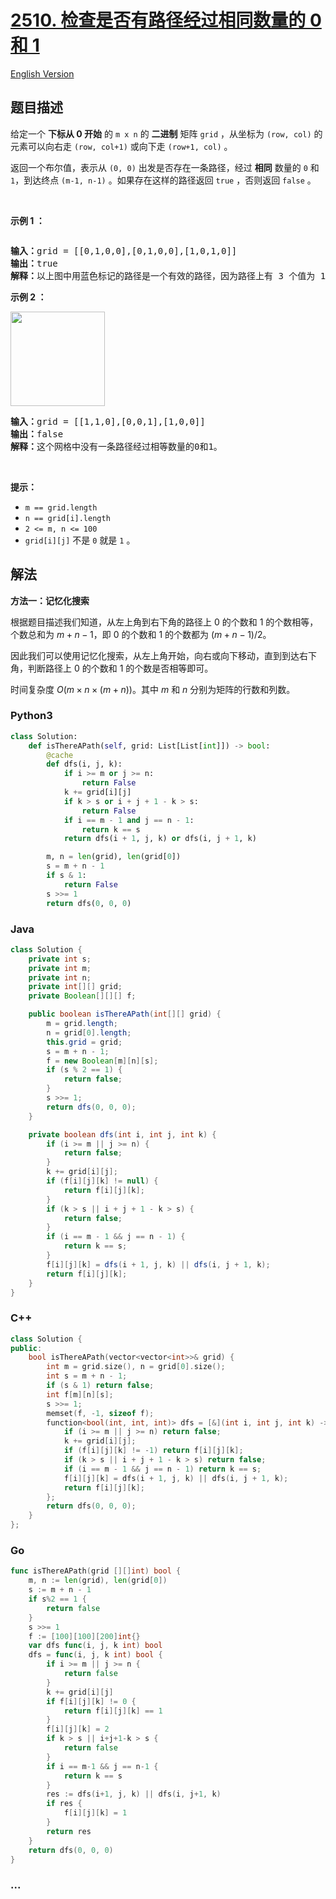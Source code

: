 # [2510. 检查是否有路径经过相同数量的 0 和 1](https://leetcode.cn/problems/check-if-there-is-a-path-with-equal-number-of-0s-and-1s)

[English Version](/solution/2500-2599/2510.Check%20if%20There%20is%20a%20Path%20With%20Equal%20Number%20of%200%27s%20And%201%27s/README_EN.md)

## 题目描述

<!-- 这里写题目描述 -->

<p>给定一个 <strong>下标从 0 开始</strong> 的 <code>m x n</code> 的 <strong>二进制</strong> 矩阵 <code>grid</code> ，从坐标为 <code>(row, col)</code> 的元素可以向右走 <code>(row, col+1)</code> 或向下走 <code>(row+1, col)</code> 。</p>

<p>返回一个布尔值，表示从 <code>(0, 0)</code> 出发是否存在一条路径，经过 <strong>相同</strong> 数量的 <code>0</code> 和 <code>1</code>，到达终点 <code>(m-1, n-1)</code> 。如果存在这样的路径返回 <code>true</code> ，否则返回 <code>false</code> 。</p>

<p>&nbsp;</p>

<p><strong class="example">示例 1 ：</strong></p>
<img alt="" src="https://fastly.jsdelivr.net/gh/doocs/leetcode@main/solution/2500-2599/2510.Check%20if%20There%20is%20a%20Path%20With%20Equal%20Number%20of%200%27s%20And%201%27s/images/yetgriddrawio-4.png" />
<pre>
<b>输入：</b>grid = [[0,1,0,0],[0,1,0,0],[1,0,1,0]]
<b>输出：</b>true
<b>解释：</b>以上图中用蓝色标记的路径是一个有效的路径，因为路径上有 3 个值为 1 的单元格和 3 个值为 0 的单元格。由于存在一个有效的路径，因此返回 true 。
</pre>

<p><strong class="example">示例 2 ：</strong></p>
<img alt="" src="https://fastly.jsdelivr.net/gh/doocs/leetcode@main/solution/2500-2599/2510.Check%20if%20There%20is%20a%20Path%20With%20Equal%20Number%20of%200%27s%20And%201%27s/images/yetgrid2drawio-1.png" style="width: 151px; height: 151px;" />
<pre>
<b>输入：</b>grid = [[1,1,0],[0,0,1],[1,0,0]]
<b>输出：</b>false
<b>解释：</b>这个网格中没有一条路径经过相等数量的0和1。
</pre>

<p>&nbsp;</p>

<p><strong>提示：</strong></p>

<ul>
	<li><code>m == grid.length</code></li>
	<li><code>n == grid[i].length</code></li>
	<li><code>2 &lt;= m, n &lt;= 100</code></li>
	<li><code>grid[i][j]</code> 不是&nbsp;<code>0</code> 就是&nbsp;<code>1</code> 。</li>
</ul>

## 解法

<!-- 这里可写通用的实现逻辑 -->

**方法一：记忆化搜索**

根据题目描述我们知道，从左上角到右下角的路径上 $0$ 的个数和 $1$ 的个数相等，个数总和为 $m + n - 1$，即 $0$ 的个数和 $1$ 的个数都为 $(m + n - 1) / 2$。

因此我们可以使用记忆化搜索，从左上角开始，向右或向下移动，直到到达右下角，判断路径上 $0$ 的个数和 $1$ 的个数是否相等即可。

时间复杂度 $O(m \times n \times (m + n))$。其中 $m$ 和 $n$ 分别为矩阵的行数和列数。

<!-- tabs:start -->

### **Python3**

<!-- 这里可写当前语言的特殊实现逻辑 -->

```python
class Solution:
    def isThereAPath(self, grid: List[List[int]]) -> bool:
        @cache
        def dfs(i, j, k):
            if i >= m or j >= n:
                return False
            k += grid[i][j]
            if k > s or i + j + 1 - k > s:
                return False
            if i == m - 1 and j == n - 1:
                return k == s
            return dfs(i + 1, j, k) or dfs(i, j + 1, k)

        m, n = len(grid), len(grid[0])
        s = m + n - 1
        if s & 1:
            return False
        s >>= 1
        return dfs(0, 0, 0)
```

### **Java**

<!-- 这里可写当前语言的特殊实现逻辑 -->

```java
class Solution {
    private int s;
    private int m;
    private int n;
    private int[][] grid;
    private Boolean[][][] f;

    public boolean isThereAPath(int[][] grid) {
        m = grid.length;
        n = grid[0].length;
        this.grid = grid;
        s = m + n - 1;
        f = new Boolean[m][n][s];
        if (s % 2 == 1) {
            return false;
        }
        s >>= 1;
        return dfs(0, 0, 0);
    }

    private boolean dfs(int i, int j, int k) {
        if (i >= m || j >= n) {
            return false;
        }
        k += grid[i][j];
        if (f[i][j][k] != null) {
            return f[i][j][k];
        }
        if (k > s || i + j + 1 - k > s) {
            return false;
        }
        if (i == m - 1 && j == n - 1) {
            return k == s;
        }
        f[i][j][k] = dfs(i + 1, j, k) || dfs(i, j + 1, k);
        return f[i][j][k];
    }
}
```

### **C++**

```cpp
class Solution {
public:
    bool isThereAPath(vector<vector<int>>& grid) {
        int m = grid.size(), n = grid[0].size();
        int s = m + n - 1;
        if (s & 1) return false;
        int f[m][n][s];
        s >>= 1;
        memset(f, -1, sizeof f);
        function<bool(int, int, int)> dfs = [&](int i, int j, int k) -> bool {
            if (i >= m || j >= n) return false;
            k += grid[i][j];
            if (f[i][j][k] != -1) return f[i][j][k];
            if (k > s || i + j + 1 - k > s) return false;
            if (i == m - 1 && j == n - 1) return k == s;
            f[i][j][k] = dfs(i + 1, j, k) || dfs(i, j + 1, k);
            return f[i][j][k];
        };
        return dfs(0, 0, 0);
    }
};
```

### **Go**

```go
func isThereAPath(grid [][]int) bool {
	m, n := len(grid), len(grid[0])
	s := m + n - 1
	if s%2 == 1 {
		return false
	}
	s >>= 1
	f := [100][100][200]int{}
	var dfs func(i, j, k int) bool
	dfs = func(i, j, k int) bool {
		if i >= m || j >= n {
			return false
		}
		k += grid[i][j]
		if f[i][j][k] != 0 {
			return f[i][j][k] == 1
		}
		f[i][j][k] = 2
		if k > s || i+j+1-k > s {
			return false
		}
		if i == m-1 && j == n-1 {
			return k == s
		}
		res := dfs(i+1, j, k) || dfs(i, j+1, k)
		if res {
			f[i][j][k] = 1
		}
		return res
	}
	return dfs(0, 0, 0)
}
```

### **...**

```

```

<!-- tabs:end -->
